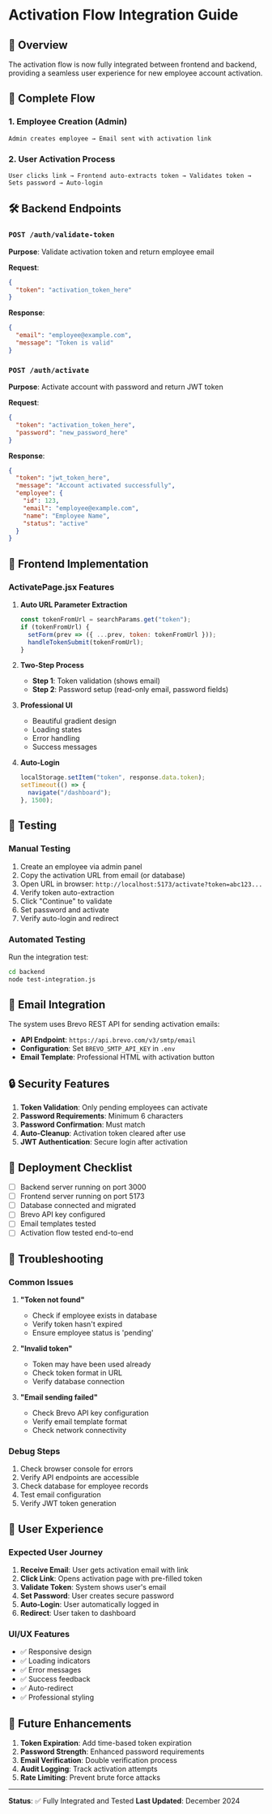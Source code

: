 # Activation Flow Integration Guide

## 🎯 Overview

The activation flow is now fully integrated between frontend and backend, providing a seamless user experience for new employee account activation.

## 🔗 Complete Flow

### 1. Employee Creation (Admin)
```
Admin creates employee → Email sent with activation link
```

### 2. User Activation Process
```
User clicks link → Frontend auto-extracts token → Validates token → Sets password → Auto-login
```

## 🛠️ Backend Endpoints

### `POST /auth/validate-token`
**Purpose**: Validate activation token and return employee email

**Request**:
```json
{
  "token": "activation_token_here"
}
```

**Response**:
```json
{
  "email": "employee@example.com",
  "message": "Token is valid"
}
```

### `POST /auth/activate`
**Purpose**: Activate account with password and return JWT token

**Request**:
```json
{
  "token": "activation_token_here",
  "password": "new_password_here"
}
```

**Response**:
```json
{
  "token": "jwt_token_here",
  "message": "Account activated successfully",
  "employee": {
    "id": 123,
    "email": "employee@example.com",
    "name": "Employee Name",
    "status": "active"
  }
}
```

## 🎨 Frontend Implementation

### ActivatePage.jsx Features

1. **Auto URL Parameter Extraction**
   ```javascript
   const tokenFromUrl = searchParams.get("token");
   if (tokenFromUrl) {
     setForm(prev => ({ ...prev, token: tokenFromUrl }));
     handleTokenSubmit(tokenFromUrl);
   }
   ```

2. **Two-Step Process**
   - **Step 1**: Token validation (shows email)
   - **Step 2**: Password setup (read-only email, password fields)

3. **Professional UI**
   - Beautiful gradient design
   - Loading states
   - Error handling
   - Success messages

4. **Auto-Login**
   ```javascript
   localStorage.setItem("token", response.data.token);
   setTimeout(() => {
     navigate("/dashboard");
   }, 1500);
   ```

## 🧪 Testing

### Manual Testing
1. Create an employee via admin panel
2. Copy the activation URL from email (or database)
3. Open URL in browser: `http://localhost:5173/activate?token=abc123...`
4. Verify token auto-extraction
5. Click "Continue" to validate
6. Set password and activate
7. Verify auto-login and redirect

### Automated Testing
Run the integration test:
```bash
cd backend
node test-integration.js
```

## 📧 Email Integration

The system uses Brevo REST API for sending activation emails:

- **API Endpoint**: `https://api.brevo.com/v3/smtp/email`
- **Configuration**: Set `BREVO_SMTP_API_KEY` in `.env`
- **Email Template**: Professional HTML with activation button

## 🔒 Security Features

1. **Token Validation**: Only pending employees can activate
2. **Password Requirements**: Minimum 6 characters
3. **Password Confirmation**: Must match
4. **Auto-Cleanup**: Activation token cleared after use
5. **JWT Authentication**: Secure login after activation

## 🚀 Deployment Checklist

- [ ] Backend server running on port 3000
- [ ] Frontend server running on port 5173
- [ ] Database connected and migrated
- [ ] Brevo API key configured
- [ ] Email templates tested
- [ ] Activation flow tested end-to-end

## 🐛 Troubleshooting

### Common Issues

1. **"Token not found"**
   - Check if employee exists in database
   - Verify token hasn't expired
   - Ensure employee status is 'pending'

2. **"Invalid token"**
   - Token may have been used already
   - Check token format in URL
   - Verify database connection

3. **"Email sending failed"**
   - Check Brevo API key configuration
   - Verify email template format
   - Check network connectivity

### Debug Steps

1. Check browser console for errors
2. Verify API endpoints are accessible
3. Check database for employee records
4. Test email configuration
5. Verify JWT token generation

## 📱 User Experience

### Expected User Journey

1. **Receive Email**: User gets activation email with link
2. **Click Link**: Opens activation page with pre-filled token
3. **Validate Token**: System shows user's email
4. **Set Password**: User creates secure password
5. **Auto-Login**: User automatically logged in
6. **Redirect**: User taken to dashboard

### UI/UX Features

- ✅ Responsive design
- ✅ Loading indicators
- ✅ Error messages
- ✅ Success feedback
- ✅ Auto-redirect
- ✅ Professional styling

## 🔄 Future Enhancements

1. **Token Expiration**: Add time-based token expiration
2. **Password Strength**: Enhanced password requirements
3. **Email Verification**: Double verification process
4. **Audit Logging**: Track activation attempts
5. **Rate Limiting**: Prevent brute force attacks

---

**Status**: ✅ Fully Integrated and Tested
**Last Updated**: December 2024 